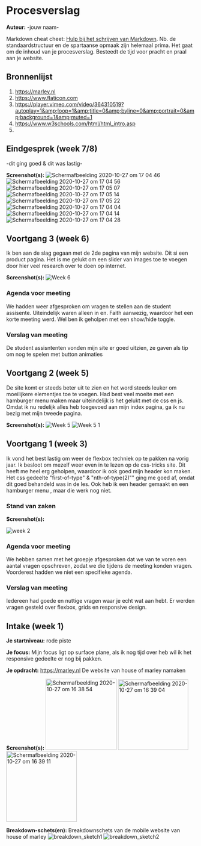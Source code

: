 # Procesverslag
**Auteur:** -jouw naam-

Markdown cheat cheet: [Hulp bij het schrijven van Markdown](https://github.com/adam-p/markdown-here/wiki/Markdown-Cheatsheet). Nb. de standaardstructuur en de spartaanse opmaak zijn helemaal prima. Het gaat om de inhoud van je procesverslag. Besteedt de tijd voor pracht en praal aan je website.



## Bronnenlijst
1. https://marley.nl
2. https://www.flaticon.com
3. https://player.vimeo.com/video/364310519?autoplay=1&amp;loop=1&amp;title=0&amp;byline=0&amp;portrait=0&amp;background=1&amp;muted=1
4. https://www.w3schools.com/html/html_intro.asp
5.



## Eindgesprek (week 7/8)

-dit ging goed & dit was lastig-

**Screenshot(s):**
![Schermafbeelding 2020-10-27 om 17 04 46](https://user-images.githubusercontent.com/70523185/97328833-b3ff6980-1876-11eb-8c7e-52a14acd611d.png)
![Schermafbeelding 2020-10-27 om 17 04 56](https://user-images.githubusercontent.com/70523185/97328842-b5c92d00-1876-11eb-91da-c2b9daa8fa98.png)
![Schermafbeelding 2020-10-27 om 17 05 07](https://user-images.githubusercontent.com/70523185/97328865-be216800-1876-11eb-8ca3-0edc25cb5b1e.png)
![Schermafbeelding 2020-10-27 om 17 05 14](https://user-images.githubusercontent.com/70523185/97328878-c1b4ef00-1876-11eb-9a73-d7a41f9b2f8f.png)
![Schermafbeelding 2020-10-27 om 17 05 22](https://user-images.githubusercontent.com/70523185/97328892-c5487600-1876-11eb-8c4b-630746522a8f.png)
![Schermafbeelding 2020-10-27 om 17 04 04](https://user-images.githubusercontent.com/70523185/97328905-caa5c080-1876-11eb-8b77-ffc024a1b89b.png)
![Schermafbeelding 2020-10-27 om 17 04 14](https://user-images.githubusercontent.com/70523185/97328925-ce394780-1876-11eb-8915-3e26fd467069.png)
![Schermafbeelding 2020-10-27 om 17 04 28](https://user-images.githubusercontent.com/70523185/97328941-d09ba180-1876-11eb-95a8-d124f35e191b.png)




## Voortgang 3 (week 6)

Ik ben aan de slag gegaan met de 2de pagina van mijn website. Dit si een product pagina. Het is me gelukt om een slider van images toe te voegen door hier veel research over te doen op internet. 

**Screenshot(s):**
![Week 6](https://user-images.githubusercontent.com/70523185/97328105-f4aab300-1875-11eb-92a2-d8537d0e1b66.png)


### Agenda voor meeting
We hadden weer afgesproken om vragen te stellen aan de student assisente. Uiteindelijk waren alleen in en. Faith aanwezig, waardoor het een korte meeting werd. Wel ben ik geholpen met een <span> show/hide toggle. 

### Verslag van meeting

De student assisntenten vonden mijn site er goed uitzien, ze gaven als tip om nog te spelen met button animaties

## Voortgang 2 (week 5)

De site komt er steeds beter uit te zien en het word steeds leuker om moeilijkere elementjes toe te voegen. Had best veel moeite met een hamburger menu maken maar uiteindelijk is het gelukt met de css en js. Omdat ik nu redelijk alles heb toegevoed aan mijn index pagina, ga ik nu bezig met mijn tweede pagina.

**Screenshot(s):**
![Week 5](https://user-images.githubusercontent.com/70523185/97328279-27ed4200-1876-11eb-8508-0f1d16b3bfbe.png)
![Week 5 1](https://user-images.githubusercontent.com/70523185/97328289-29b70580-1876-11eb-9353-9a23e1b7e436.png)

## Voortgang 1 (week 3)

Ik vond het best lastig om weer de flexbox techniek op te pakken na vorig jaar. Ik besloot om mezelf weer even in te lezen op de css-tricks site. Dit heeft me heel erg geholpen, waardoor ik ook goed mijn header kon maken. Het css gedeelte "first-of-type" & "nth-of-type(2)"" ging me goed af, omdat dit goed behandeld was in de les. Ook heb ik een header gemaakt en een hamburger menu , maar die werk nog niet. 
### Stand van zaken



**Screenshot(s):**

![week 2](https://user-images.githubusercontent.com/70523185/97326197-0b500a80-1874-11eb-8ef3-bed8bed0f1fb.png)

### Agenda voor meeting

We hebben samen met het groepje afgesproken dat we van te voren een aantal vragen opschreven, zodat we die tijdens de meeting konden vragen. Voorderest hadden we niet een specifieke agenda.

### Verslag van meeting

Iedereen had goede en nuttige vragen waar je echt wat aan hebt. Er werden vragen gesteld over flexbox, grids en responsive design.



## Intake (week 1)

**Je startniveau:** rode piste

**Je focus:** Mijn focus ligt op surface plane, als ik nog tijd over heb wil ik het responsive gedeelte er nog bij pakken.

**Je opdracht:**
https://marley.nl De website van house of marley namaken

**Screenshot(s):**
<img width="189" alt="Schermafbeelding 2020-10-27 om 16 38 54" src="https://user-images.githubusercontent.com/70523185/97325173-fd4dba00-1872-11eb-924a-42f8ebd7d2f2.png">
<img width="187" alt="Schermafbeelding 2020-10-27 om 16 39 04" src="https://user-images.githubusercontent.com/70523185/97325758-9aa8ee00-1873-11eb-92e1-fbe3fd178939.png">
<img width="188" alt="Schermafbeelding 2020-10-27 om 16 39 11" src="https://user-images.githubusercontent.com/70523185/97325854-b2807200-1873-11eb-98a1-cc39723ec55b.png">

**Breakdown-schets(en):**
Breakdownschets van de mobile website van house of marley
![breakdown_sketch1](https://user-images.githubusercontent.com/70523185/93670041-6d109e00-fa98-11ea-8513-6ad56e0c7dec.jpg)
![breakdown_sketch2](https://user-images.githubusercontent.com/70523185/93670050-84e82200-fa98-11ea-9de2-aa7766375d7a.jpg)
